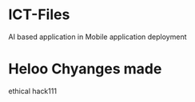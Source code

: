 # ICT-Files
AI based application in Mobile application deployment

# Heloo Chyanges made
ethical hack111
